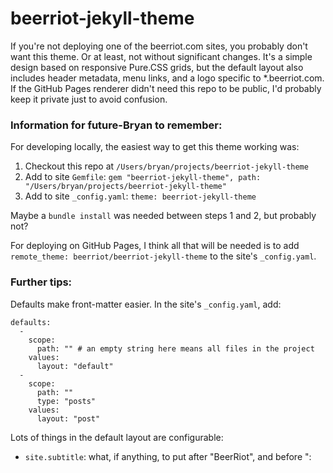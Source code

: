 # beerriot-jekyll-theme

If you're not deploying one of the beerriot.com sites, you probably
don't want this theme. Or at least, not without significant
changes. It's a simple design based on responsive Pure.CSS grids, but
the default layout also includes header metadata, menu links, and a
logo specific to *.beerriot.com. If the GitHub Pages renderer didn't
need this repo to be public, I'd probably keep it private just to
avoid confusion.

### Information for future-Bryan to remember:

For developing locally, the easiest way to get this theme working was:

1. Checkout this repo at `/Users/bryan/projects/beerriot-jekyll-theme`
2. Add to site `Gemfile`: `gem "beerriot-jekyll-theme", path: "/Users/bryan/projects/beerriot-jekyll-theme"`
3. Add to site `_config.yaml`: `theme: beerriot-jekyll-theme`

Maybe a `bundle install` was needed between steps 1 and 2, but probably not?

For deploying on GitHub Pages, I think all that will be needed is to add `remote_theme: beerriot/beerriot-jekyll-theme` to the site's `_config.yaml`.

### Further tips:

Defaults make front-matter easier. In the site's `_config.yaml`, add:

```
defaults:
  -
    scope:
      path: "" # an empty string here means all files in the project
    values:
      layout: "default"
  -
    scope:
      path: ""
      type: "posts"
    values:
      layout: "post"
```

Lots of things in the default layout are configurable:

 * `site.subtitle`: what, if anything, to put after "BeerRiot", and
   before ": <Title>". ex: "Blog" for "BeerRiot Blog: <Title>"

 * `site.email_suffix`: what to add between `bryan+` and
   `@beerriot.com` in the email link, to attempt to get an idea of
   which link was used

 * `_includes/site_head_links.html`: anything that should go in the
   `<head>` of the site's pages

 * `_includes/site_social_links.html`: any icon links to add below the
   logo in the top left

 * `_includes/site_menu_links`: anything to add to the left-side menu
   after the domain links
